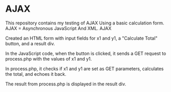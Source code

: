 # AJAX

This repository contains my testing of AJAX Using a basic calculation form.
AJAX = Asynchronous JavaScript And XML. AJAX

Created an HTML form with input fields for x1 and y1, a "Calculate Total" button, and a result div.

In the JavaScript code, when the button is clicked, it sends a GET request to process.php with the values of x1 and y1.

In process.php, it checks if x1 and y1 are set as GET parameters, calculates the total, and echoes it back.

The result from process.php is displayed in the result div.
